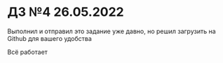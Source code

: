 # ДЗ №4 26.05.2022
Выполнил и отправил это задание уже давно, но решил загрузить на Github для вашего удобства

Всё работает
